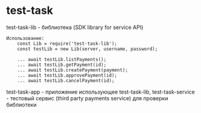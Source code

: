 # test-task

test-task-lib - библиотека (SDK library for service API)

    Использование:
        const Lib = require('test-task-lib');
        const testLib = new Lib(server, username, password);
        
        ... await testLib.listPayments();
        ... await testLib.getPayment(id);
        ... await testLib.createPayment(payment);
        ... await testLib.approvePayment(id);
        ... await testLib.cancelPayment(id);

test-task-app - приложение использующее test-task-lib,
test-task-service - тестовый сервис (third party payments service) для проверки библиотеки
